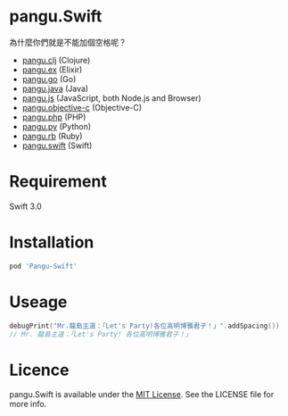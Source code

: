 # pangu.Swift

為什麼你們就是不能加個空格呢？

* [pangu.clj](https://github.com/coldnew/pangu.clj) (Clojure)
* [pangu.ex](https://github.com/cataska/pangu.ex) (Elixir)
* [pangu.go](https://github.com/vinta/pangu) (Go)
* [pangu.java](https://github.com/vinta/pangu.java) (Java)
* [pangu.js](https://github.com/vinta/pangu.js) (JavaScript, both Node.js and Browser)
* [pangu.objective-c](https://github.com/Cee/pangu.objective-c) (Objective-C)
* [pangu.php](https://github.com/Kunr/pangu.php) (PHP)
* [pangu.py](https://github.com/vinta/pangu.py) (Python)
* [pangu.rb](https://github.com/dlackty/pangu.rb) (Ruby)
* [pangu.swift](https://github.com/X140Yu/pangu.Swift) (Swift)

# Requirement
Swift 3.0

# Installation

```ruby
pod 'Pangu-Swift'
```

# Useage

```swift
debugPrint("Mr.龍島主道：「Let's Party!各位高明博雅君子！」".addSpacing())
// Mr. 龍島主道：「Let's Party! 各位高明博雅君子！」
```

# Licence

pangu.Swift is available under the [MIT License][mitLink]. See the LICENSE file for more info.

[mitLink]:http://opensource.org/licenses/MIT

